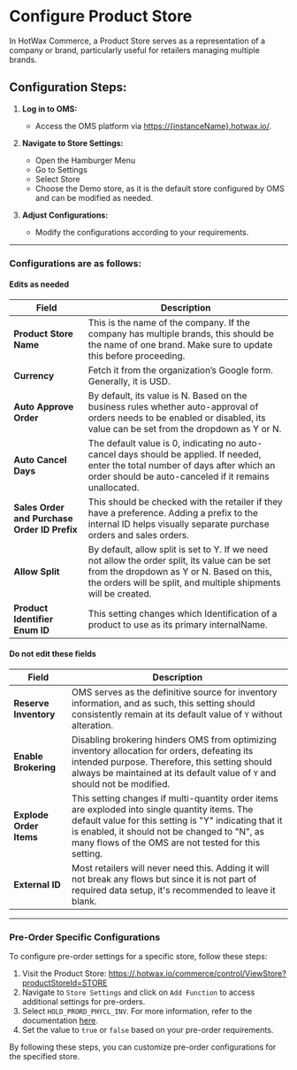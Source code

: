 # Configure Product Store

In HotWax Commerce, a Product Store serves as a representation of a company or brand, particularly useful for retailers managing multiple brands.

## Configuration Steps:

1. **Log in to OMS:**
   - Access the OMS platform via [https://{instanceName}.hotwax.io/](https://{instanceName}.hotwax.io/).

2. **Navigate to Store Settings:**
   - Open the Hamburger Menu
   - Go to Settings
   - Select Store
   - Choose the Demo store, as it is the default store configured by OMS and can be modified as needed.

3. **Adjust Configurations:**
   - Modify the configurations according to your requirements.

---

### Configurations are as follows: 

#### Edits as needed


| Field                           | Description                                                                                                  |
|---------------------------------|--------------------------------------------------------------------------------------------------------------|
| **Product Store Name**          | This is the name of the company. If the company has multiple brands, this should be the name of one brand. Make sure to update this before proceeding. |
| **Currency**                    | Fetch it from the organization’s Google form. Generally, it is USD.                                           |
| **Auto Approve Order**          | By default, its value is N. Based on the business rules whether auto-approval of orders needs to be enabled or disabled, its value can be set from the dropdown as Y or N. |
| **Auto Cancel Days**            | The default value is 0, indicating no auto-cancel days should be applied. If needed, enter the total number of days after which an order should be auto-canceled if it remains unallocated. |
| **Sales Order and Purchase Order ID Prefix** | This should be checked with the retailer if they have a preference. Adding a prefix to the internal ID helps visually separate purchase orders and sales orders. |
| **Allow Split**                 | By default, allow split is set to Y. If we need not allow the order split, its value can be set from the dropdown as Y or N. Based on this, the orders will be split, and multiple shipments will be created. |
| **Product Identifier Enum ID**  | This setting changes which Identification of a product to use as its primary internalName.                       |


#### Do not edit these fields

| Field                    | Description                                                                                                             |
|--------------------------|-------------------------------------------------------------------------------------------------------------------------|
| **Reserve Inventory**    | OMS serves as the definitive source for inventory information, and as such, this setting should consistently remain at its default value of `Y` without alteration. |
| **Enable Brokering**     | Disabling brokering hinders OMS from optimizing inventory allocation for orders, defeating its intended purpose. Therefore, this setting should always be maintained at its default value of `Y` and should not be modified. |
| **Explode Order Items**  | This setting changes if multi-quantity order items are exploded into single quantity items. The default value for this setting is "Y" indicating that it is enabled, it should not be changed to "N", as many flows of the OMS are not tested for this setting. |
| **External ID**          | Most retailers will never need this. Adding it will not break any flows but since it is not part of required data setup, it's recommended to leave it blank. |


---
### Pre-Order Specific Configurations

To configure pre-order settings for a specific store, follow these steps:

1. Visit the Product Store: [https://<instanceName>.hotwax.io/commerce/control/ViewStore?productStoreId=STORE](https://<instanceName>.hotwax.io/commerce/control/ViewStore?productStoreId=STORE)
2. Navigate to `Store Settings` and click on `Add Function` to access additional settings for pre-orders.
3. Select `HOLD_PRORD_PHYCL_INV`. For more information, refer to the documentation [here](https://github.com/hotwax/press-release-faq/blob/main/pre-order/hold-pre-order-physical-inventory.md).
4. Set the value to `true` or `false` based on your pre-order requirements.

By following these steps, you can customize pre-order configurations for the specified store.

